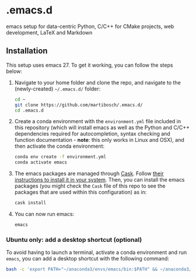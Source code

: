 # .emacs.d

emacs setup for data-centric Python, C/C++ for CMake projects, web development, LaTeX and Markdown

## Installation

This setup uses emacs 27. To get it working, you can follow the steps below:

1. Navigate to your home folder and clone the repo, and navigate to the (newly-created) `~/.emacs.d/` folder:

    ```bash
    cd ~
    git clone https://github.com/martibosch/.emacs.d/
    cd .emacs.d
    ```

2. Create a conda environment with the `environment.yml` file included in this repository (which will install emacs as well as the Python and C/C++ dependencies required for autocompletion, syntax checking and function documentation - **note**: this only works in Linux and OSX), and then activate the conda environment:

    ```bash
    conda env create -f environment.yml
    conda activate emacs
    ```
    
3. The emacs packages are managed through [Cask](http://cask.readthedocs.io/). Follow [their instructions to install it in your system](https://cask.readthedocs.io/en/latest/guide/installation.html). Then, you can install the emacs packages (you might check the `Cask` file of this repo to see the packages that are used within this configuration) as in:

    ```bash
    cask install
    ```

4. You can now run emacs:

    ```bash
    emacs
    ```
    
### Ubuntu only: add a desktop shortcut (optional)

To avoid having to launch a terminal, activate a conda environment and run `emacs`, you can add a desktop shortcut with the following command:

```bash
bash -c 'export PATH="~/anaconda3/envs/emacs/bin:$PATH" && ~/anaconda3/envs/emacs/bin/emacs'
```

